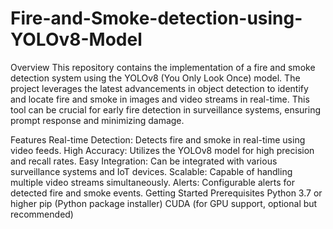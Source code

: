 # Fire-and-Smoke-detection-using-YOLOv8-Model
Overview
This repository contains the implementation of a fire and smoke detection system using the YOLOv8 (You Only Look Once) model. The project leverages the latest advancements in object detection to identify and locate fire and smoke in images and video streams in real-time. This tool can be crucial for early fire detection in surveillance systems, ensuring prompt response and minimizing damage.

Features
Real-time Detection: Detects fire and smoke in real-time using video feeds.
High Accuracy: Utilizes the YOLOv8 model for high precision and recall rates.
Easy Integration: Can be integrated with various surveillance systems and IoT devices.
Scalable: Capable of handling multiple video streams simultaneously.
Alerts: Configurable alerts for detected fire and smoke events.
Getting Started
Prerequisites
Python 3.7 or higher
pip (Python package installer)
CUDA (for GPU support, optional but recommended)
